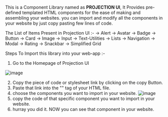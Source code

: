 This is a Component Library named as **PROJECTION UI**, It Provides pre-defined templated HTML components for the ease of making and assembling your websites. you can import and modify all the components in your website by just copy pasting few lines of code.

The List of Items Present in Projection UI :-
    -> Alert
    -> Avatar
    -> Badge
    -> Button
    -> Card
    -> Image
    -> Input
    -> Text-Utilities
    -> Lists
    -> Navigation
    -> Modal
    -> Rating
    -> Snackbar
    -> Simplified Grid
    
Steps To Import this library into your web-app :-

   1. Go to the Homepage of Projection UI

![image](https://user-images.githubusercontent.com/73280299/154903438-439bbeb9-2969-4b9a-8353-da6b09833386.png)
 
   2. Copy the piece of code or stylesheet link by clicking on the copy Button.
   3. Paste that link into the "<head>" tag of your HTML file.
   4. choose the components you want to import in your website.
   ![image](https://user-images.githubusercontent.com/73280299/154903912-e6e5375f-cda3-4434-bde4-d5377606ae5f.png)
   5. copy the code of that specific component you want to import in your website.
   6. hurray you did it. NOW you can see that component in your website.
